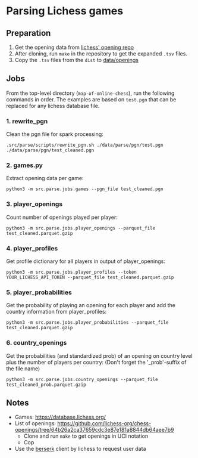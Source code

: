 # Parsing Lichess games
## Preparation
1. Get the opening data from [lichess' opening repo](https://github.com/lichess-org/chess-openings/) 
2. After cloning, run `make` in the repository to get the expanded `.tsv` files.
3. Copy the `.tsv` files from the `dist` to [data/openings](/data/openings)

## Jobs
From the top-level directory (`map-of-online-chess`), run the following commands in order. The examples are based on `test.pgn` that can be replaced for any lichess database file.

### 1. rewrite_pgn
Clean the pgn file for spark processing:
```
.src/parse/scripts/rewrite_pgn.sh ./data/parse/pgn/test.pgn ./data/parse/pgn/test_cleaned.pgn
```

### 2. games.py 
Extract opening data per game:
```
python3 -m src.parse.jobs.games --pgn_file test_cleaned.pgn
```

### 3. player_openings 
Count number of openings played per player:
```
python3 -m src.parse.jobs.player_openings --parquet_file test_cleaned.parquet.gzip
```
### 4. player_profiles 
Get profile dictionary for all players in output of player_openings:
```
python3 -m src.parse.jobs.player_profiles --token YOUR_LICHESS_API_TOKEN --parquet_file test_cleaned.parquet.gzip
```

### 5. player_probabilities 
Get the probability of playing an opening for each player and add the country information from player_profiles:
```
python3 -m src.parse.jobs.player_probabilities --parquet_file test_cleaned.parquet.gzip
```

### 6. country_openings 
Get the probabilities (and standardized prob) of an opening on country level plus the number of players per country:
(Don't forget the '_prob'-suffix of the file name)
```
python3 -m src.parse.jobs.country_openings --parquet_file test_cleaned_prob.parquet.gzip
```

## Notes
- Games: https://database.lichess.org/
- List of openings: https://github.com/lichess-org/chess-openings/tree/64b26a2ca37659cdc3e87e181a8844db64aee7b9
  - Clone and run `make` to get openings in UCI notation
  - Cop
- Use the [berserk](https://github.com/lichess-org/berserk) client by lichess to request user data
